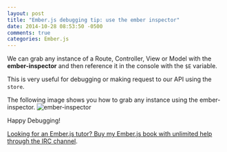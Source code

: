 ```yaml
---
layout: post
title: "Ember.js debugging tip: use the ember inspector"
date: 2014-10-28 08:53:50 -0500
comments: true
categories: Ember.js
---
```


We can grab any instance of a Route, Controller, View or Model
with the **ember-inspector** and then reference it in the console with
the `$E` variable.

This is very useful for debugging or making request to our API using
the `store`.

The following image shows you how to grab any instance using the ember-inspector.
![ember-inspector](http://cl.ly/image/2t2c2C0j0Z0C/ember-inspector-1.png)

Happy Debugging!

[Looking for an Ember.js tutor? Buy my Ember.js book with unlimited help through the IRC channel](https://leanpub.com/ember-cli-101).
